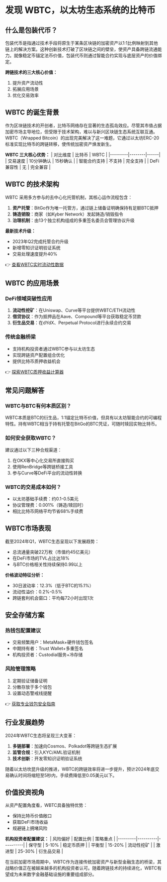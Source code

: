 # 发现 WBTC，以太坊生态系统的比特币

## 什么是包装代币？

包装代币是指通过技术手段将原生于某条区块链的加密资产以1:1比例映射到其他链上的解决方案。这种创新技术打破了区块链之间的壁垒，使资产具备跨链流通能力。就像稳定币锚定法币价值，包装代币则通过智能合约实现与底层资产的价值绑定。

**跨链技术的三大核心价值：**
1. 提升资产流动性
2. 拓展应用场景
3. 优化交易效率

## WBTC 的诞生背景

作为区块链技术的开创者，比特币网络存在显著的生态孤岛效应。尽管其市值占据加密市场主导地位，但受限于技术架构，难以与新兴区块链生态系统互联互通。WBTC（Wrapped Bitcoin）的出现完美解决了这一难题，它通过以太坊ERC-20标准实现比特币的跨链转移，使传统加密资产焕发新生。

**WBTC 三大核心优势：**
| 对比维度 | 比特币 | WBTC |
|---------|--------|------|
| 交易速度 | 10分钟确认 | 15秒确认 |
| 智能合约支持 | 不支持 | 完全支持 |
| DeFi兼容性 | 无 | 完全兼容 |

## WBTC 的技术架构

WBTC 采用多方参与的去中心化托管机制，其核心运作流程包含：
1. **资产托管**：BitGo作为唯一托管方，通过链上储备证明确保持有足额BTC抵押
2. **铸造销毁**：商家（如Kyber Network）发起铸造/销毁指令
3. **治理机制**：由13个独立机构组成的多重签名委员会管理协议升级

**最新技术升级：**
- 2023年Q2完成托管合约升级
- 新增零知识证明验证系统
- 交易处理速度提升40%

👉 [查看WBTC实时流动性数据](https://bit.ly/okx_welcome)

## WBTC 的应用场景

### DeFi领域突破性应用
1. **流动性挖矿**：在Uniswap、Curve等平台提供WBTC/ETH流动性
2. **借贷协议**：作为抵押品在Aave、Compound等平台获取稳定币贷款
3. **衍生品交易**：在dYdX、Perpetual Protocol进行永续合约交易

### 传统金融桥梁
- 支持机构投资者通过WBTC参与以太坊生态
- 实现跨链资产配置组合优化
- 提供比特币质押收益机会

👉 [探索WBTC质押收益计算器](https://bit.ly/okx_welcome)

## 常见问题解答

### WBTC与BTC有何本质区别？
WBTC本质是BTC的衍生品，1:1锚定比特币价值，但具有以太坊智能合约的可编程特性。持有WBTC相当于持有托管在BitGo的BTC凭证，可随时赎回实物比特币。

### 如何安全获取WBTC？
建议通过以下三种合规渠道：
1. 在OKX等中心化交易所直接购买
2. 使用RenBridge等跨链桥接工具
3. 参与Curve等DeFi平台的流动性转换

### WBTC的交易成本如何？
- 以太坊基础手续费：约0.1-0.5美元
- 协议管理费：0.001%（铸造/赎回时）
- 相比比特币网络平均节省68%手续费

## WBTC市场表现

截至2024年Q1，WBTC生态呈现以下发展趋势：
- 总流通量突破22万枚（市值约45亿美元）
- 在DeFi市场的TVL占比达18%
- 与BTC价格相关性持续保持0.99以上

**价格波动特征分析：**
- 30日波动率：12.3%（低于BTC的15.1%）
- 流动性溢价：0.2%-0.5%
- 跨链套利机会窗口：平均每72小时出现1次

## 安全存储方案

### 热钱包配置建议
- 交易频繁用户：MetaMask+硬件钱包签名
- 中期持有者：Trust Wallet+多重签名
- 机构投资者：Custodial服务+冷存储

### 风险管理策略
1. 定期验证储备证明
2. 分散存放于多个钱包
3. 设置动态警戒线提醒

👉 [获取专业钱包安全指南](https://bit.ly/okx_welcome)

## 行业发展趋势

2024年WBTC生态将呈现三大变革：
1. **多链部署**：加速向Cosmos、Polkadot等跨链生态扩展
2. **监管合规**：引入KYC/AML验证机制
3. **技术创新**：开发零知识证明验证系统

随着以太坊坎昆升级的推进，WBTC的跨链效率将进一步提升，预计2024年底交易确认时间将缩短至5秒内，手续费降低至0.05美元以下。

## 价值投资视角

从资产配置角度看，WBTC具备独特优势：
- 保持比特币价值敞口
- 获取DeFi市场收益
- 规避链上拥堵风险

**机构投资者配置建议：**
| 风险偏好 | 配置比例 | 策略重点 |
|---------|----------|----------|
| 保守型 | 5-10%    | 稳定币质押 |
| 平衡型 | 15-20%   | 流动性挖矿 |
| 激进型 | 25-30%   | 衍生品交易 |

在当前加密市场周期中，WBTC作为连接传统加密资产与新型金融生态的桥梁，其战略价值正在被越来越多的机构投资者认可。随着跨链技术的持续进化，WBTC有望成为未来数字金融基础设施的重要组成部分。